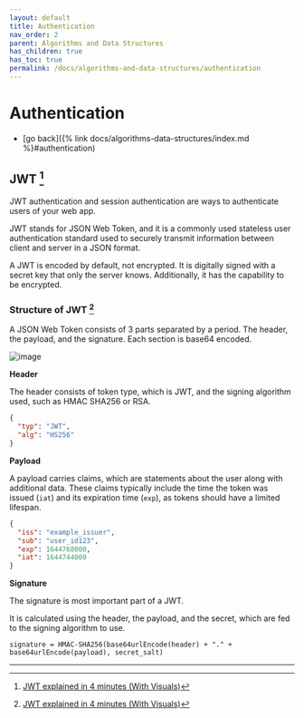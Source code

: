 ```yaml
---
layout: default
title: Authentication
nav_order: 2
parent: Algorithms and Data Structures
has_children: true
has_toc: true
permalink: /docs/algorithms-and-data-structures/authentication
---
```


# Authentication

- [go back]({% link docs/algorithms-data-structures/index.md %}#authentication)

## JWT [^1]

JWT authentication and session authentication are ways to authenticate users of your web app.

JWT stands for JSON Web Token, and it is a commonly used stateless user authentication standard used to securely transmit information between client and server in a JSON format.

A JWT is encoded by default, not encrypted. It is digitally signed with a secret key that only the server knows. Additionally, it has the capability to be encrypted.

### Structure of JWT [^1]

A JSON Web Token consists of 3 parts separated by a period.
The header, the payload, and the signature.
Each section is base64 encoded.

![image](https://github.com/igorlima/unapologetic-snippets/assets/1886786/0bb79cff-3ea0-4000-bff0-948c90d814e6)

__Header__

The header consists of token type, which is JWT, and the signing algorithm used, such as HMAC SHA256 or RSA.

```json
{
  "typ": "JWT",
  "alg": "HS256"
}
```

__Payload__

A payload carries claims, which are statements about the user along with additional data. These claims typically include the time the token was issued (`iat`) and its expiration time (`exp`), as tokens should have a limited lifespan.

```json
{
  "iss": "example_issuer",
  "sub": "user_id123",
  "exp": 1644768000,
  "iat": 1644744000
}
```

__Signature__

The signature is most important part of a JWT.

It is calculated using the header, the payload, and the secret, which are fed to the signing algorithm to use.

```plaintext
signature = HMAC-SHA256(base64urlEncode(header) + "." + base64urlEncode(payload), secret_salt)
```



------ ------

[^1]: [JWT explained in 4 minutes (With Visuals)](https://dev.to/jaypmedia/jwt-explained-in-4-minutes-with-visuals-g3n)

